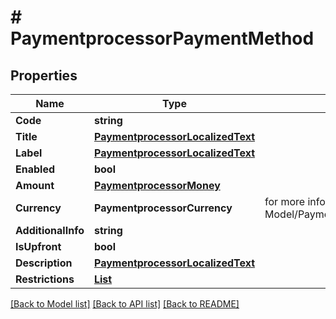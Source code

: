 # # PaymentprocessorPaymentMethod


## Properties 


Name | Type | Description | Notes
------------ | ------------- | ------------- | -------------
**Code**| **string** |   |
**Title**| [**PaymentprocessorLocalizedText**](PaymentprocessorLocalizedText.md) |   |
**Label**| [**PaymentprocessorLocalizedText**](PaymentprocessorLocalizedText.md) |   | [optional]
**Enabled**| **bool** |   | [optional]
**Amount**| [**PaymentprocessorMoney**](PaymentprocessorMoney.md) |   | [optional]
**Currency**| **PaymentprocessorCurrency** |  for more information please, see Model/PaymentprocessorCurrency.php  | [optional]
**AdditionalInfo**| **string** |   | [optional]
**IsUpfront**| **bool** |   | [optional]
**Description**| [**PaymentprocessorLocalizedText**](PaymentprocessorLocalizedText.md) |   | [optional]
**Restrictions**| [**List<PaymentprocessorPaymentMethodRestriction>**](PaymentprocessorPaymentMethodRestriction.md) |   | [optional]


[[Back to Model list]](../../README.md#models) [[Back to API list]](../../README.md#endpoints) [[Back to README]](../../README.md)

